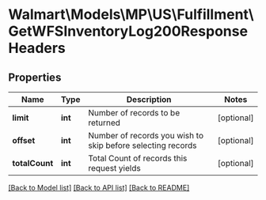 # Walmart\Models\MP\US\Fulfillment\GetWFSInventoryLog200ResponseHeaders

## Properties

Name | Type | Description | Notes
------------ | ------------- | ------------- | -------------
**limit** | **int** | Number of records to be returned | [optional]
**offset** | **int** | Number of records you wish to skip before selecting records | [optional]
**totalCount** | **int** | Total Count of records this request yields | [optional]


[[Back to Model list]](./) [[Back to API list]](../../../../../README.md#supported-apis) [[Back to README]](../../../../../README.md)
